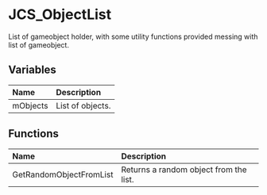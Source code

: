 # JCS_ObjectList

List of gameobject holder, with some utility functions provided messing with list 
of gameobject.

## Variables

| Name | Description |
|:---|:---|
| mObjects | List of objects. |

## Functions

| Name | Description |
|:---|:---|
| GetRandomObjectFromList | Returns a random object from the list. |
